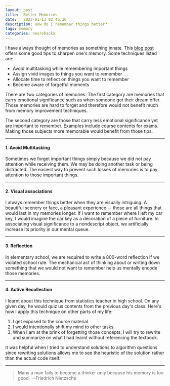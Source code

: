 ```yaml
---
layout: post
title:  Better Memories
date:   2023-01-13 02:46:16
description: How do I remember things better?
tags: memory
categories: neurohacks
---
```

I have always thought of memories as something innate. This [blog post](https://www.vox.com/even-better/23537229/improve-your-memory-concentration-tips)
offers some good tips to sharpen one's memory. Some techniques listed are:

<ul>
    <li>Avoid multitasking while remembering important things</li>
    <li>Assign vivid images to things you want to remember</li>
    <li>Allocate time to reflect on things you want to remember</li>
    <li>Become aware of forgetful moments</li>
</ul>

There are two categories of memories. The first category are memories that carry emotional significance such as when someone got their dream offer. Those memories are hard to forget and therefore would not benefit much from memory improvement techniques.

The second category are those that carry less emotional significance yet are important to remember. Examples include course
contents for exams. Making those subjects more memorable would benefit from those tips.


<hr>

#### 1. Avoid Multitasking

Sometimes we forget important things simply because we did not pay attention while receiving them. We may be doing another
task or being distracted. The easiest way to prevent such losses of memories is to pay attention to those important things.

<hr>

#### 2. Visual associations

I always remember things better when they are visually intriguing. A beautiful scenery or face, a pleasant experience --
those are all things that would last in my memories longer. If I want to remember where I left my car key, I would imagine the car
key as a decoration of a piece of furniture. In associating visual significance to a nondescript object, we artificially
increase its priority in our mental queue.

<hr>

#### 3. Reflection

In elementary school, we are required to write a 800-word reflection if we violated school rule. The mechanical act of thinking about or writing
down something that we would not want to remember help us mentally encode those memories.

<hr>

#### 4. Active Recollection

I learnt about this technique from statistics teacher in high school. On any given day, he would quiz us contents from the previous day's class. Here's how I apply this technique on other parts of my life:

1. I get exposed to the course material
2. I would intentionally shift my mind to other tasks.
3. When I am at the brink of forgetting those concepts, I will try to rewrite and summarize on what I had learnt without referencing the textbook.

It was helpful when I tried to understand solutions to algorithm questions since rewriting solutions allows me to see the heuristic of the
solution rather than the actual code itself.

<hr>

<blockquote>
    Many a man fails to become a thinker only because his memory is too good.
    —Friedrich Nietzsche
</blockquote>
